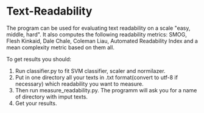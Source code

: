 # Text-Readability
The program can be used for evaluating text readability on a scale "easy, middle, hard".
It also computes the following readability metrics: SMOG, Flesh Kinkaid, Dale Chale, Coleman Liau, Automated Readability Index and a mean complexity metric based on them all.

To get results you should:

1. Run classifier.py to fit SVM classifier, scaler and normilazer.
2. Put in one directory all your texts in .txt format(convert to utf-8 if necessary) which readability you want to measure.
3. Then run measure_readability.py. The programm will ask you for a name of directory with imput texts.
4. Get your results.
